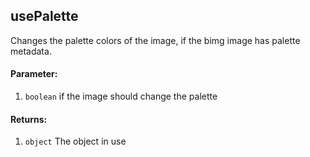 ## usePalette

Changes the palette colors of the image, if the bimg image has palette metadata.

#### Parameter:

1. `boolean` if the image should change the palette

#### Returns:

1. `object` The object in use
